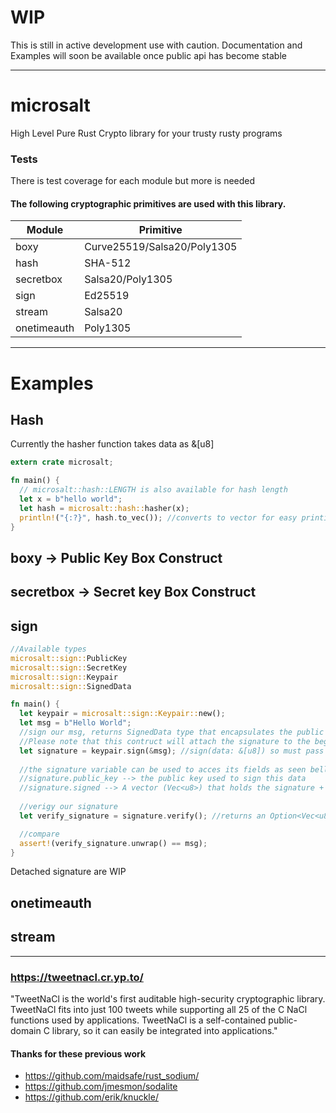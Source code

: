 # WIP 
This is still in active development use with caution. Documentation and Examples will soon be available once public api has become stable 

***

# microsalt
High Level Pure Rust Crypto library for your trusty rusty programs

### Tests
There is test coverage for each module but more is needed 

#### The following cryptographic primitives are used with this library.

|  Module       | Primitive                   |
| ------------- | ----------------------------|
| boxy          | Curve25519/Salsa20/Poly1305 |
| hash          | SHA-512                     |
| secretbox     | Salsa20/Poly1305            |
| sign          | Ed25519                     |
| stream        | Salsa20                     |
| onetimeauth   | Poly1305                    |
***

# Examples
## Hash 
Currently the hasher function takes data as &[u8] 
```rust
extern crate microsalt;

fn main() {
  // microsalt::hash::LENGTH is also available for hash length 
  let x = b"hello world";
  let hash = microsalt::hash::hasher(x);
  println!("{:?}", hash.to_vec()); //converts to vector for easy printing   
}
```

## boxy -> Public Key Box Construct

## secretbox -> Secret key Box Construct

## sign
```rust
//Available types
microsalt::sign::PublicKey 
microsalt::sign::SecretKey 
microsalt::sign::Keypair
microsalt::sign::SignedData

fn main() {
  let keypair = microsalt::sign::Keypair::new();
  let msg = b"Hello World";
  //sign our msg, returns SignedData type that encapsulates the public key and signed data
  //Please note that this contruct will attach the signature to the begining of the given data
  let signature = keypair.sign(&msg); //sign(data: &[u8]) so must pass data as [u8]
  
  //the signature variable can be used to acces its fields as seen bellow
  //signature.public_key --> the public key used to sign this data
  //signature.signed --> A vector (Vec<u8>) that holds the signature + data
  
  //verigy our signature
  let verify_signature = signature.verify(); //returns an Option<Vec<u8>> so can be Some() or None

  //compare
  assert!(verify_signature.unwrap() == msg);
}
```
Detached signature are WIP

## onetimeauth

## stream
***

### https://tweetnacl.cr.yp.to/
"TweetNaCl is the world's first auditable high-security cryptographic library. TweetNaCl fits into just 100 tweets while supporting all 25 of the C NaCl functions used by applications. TweetNaCl is a self-contained public-domain C library, so it can easily be integrated into applications."

#### Thanks for these previous work
* https://github.com/maidsafe/rust_sodium/
* https://github.com/jmesmon/sodalite
* https://github.com/erik/knuckle/

